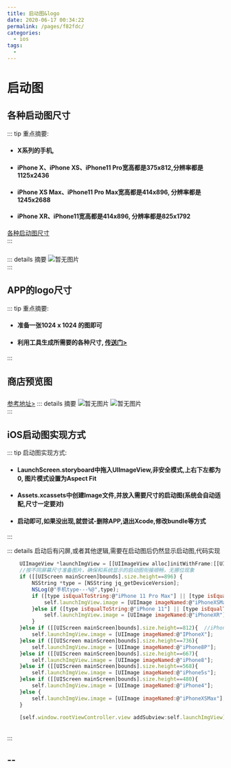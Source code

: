 ```yaml
---
title: 启动图&logo
date: 2020-06-17 00:34:22
permalink: /pages/f82fdc/
categories:
  - ios
tags:
  - 
---
```

# 启动图

## 各种启动图尺寸
::: tip 重点摘要:
* #### X系列的手机,
* #### iPhone X、iPhone XS、iPhone11 Pro宽高都是375x812,分辨率都是1125x2436
* #### iPhone XS Max、iPhone11 Pro Max宽高都是414x896, 分辨率都是1245x2688
* #### iPhone XR、iPhone11宽高都是414x896, 分辨率都是825x1792

[各种启动图尺寸](https://blog.csdn.net/Scorpio_27/article/details/52297643)
<br>
:::

::: details 摘要
<img style="margin-top:10px" :src="$withBase('/ios/01.jpg')" alt="暂无图片">
<br>
:::

## APP的logo尺寸
::: tip 重点摘要:
* #### 准备一张1024 x 1024 的图即可
* #### 利用工具生成所需要的各种尺寸, [传送门>](https://icon.wuruihong.com/)
:::

## 商店预览图
[参考地址>](https://help.apple.com/app-store-connect/#/devd1093d90d)
::: details 摘要
<img style="margin-top:10px" :src="$withBase('/ios/02.jpg')" alt="暂无图片">
<img style="margin-top:10px" :src="$withBase('/ios/03.jpg')" alt="暂无图片">
<br>
:::

## iOS启动图实现方式
::: tip 启动图实现方式:
* #### LaunchScreen.storyboard中拖入UIImageView,非安全模式,上右下左都为0, 图片模式设置为Aspect Fit
* #### Assets.xcassets中创建Image文件,并放入需要尺寸的启动图(系统会自动适配,尺寸一定要对)
* #### 启动即可,如果没出现,就尝试-删除APP,退出Xcode,修改bundle等方式
:::

::: details 启动后有闪屏,或者其他逻辑,需要在启动图后仍然显示启动图,代码实现
```js
    UIImageView *launchImgView = [[UIImageView alloc]initWithFrame:[[UIScreen mainScreen]bounds]];
    //按不同屏幕尺寸准备图片，确保和系统显示的启动图衔接顺畅，无挪位现象
    if ([[UIScreen mainScreen]bounds].size.height==896) {
        NSString *type = [NSString jq_getDeviceVersion];
        NSLog(@"手机type---%@",type);
        if ([type isEqualToString:@"iPhone 11 Pro Max"] || [type isEqualToString:@"iPhone XS Max"]) {
            self.launchImgView.image = [UIImage imageNamed:@"iPhoneXSMax"];
        }else if ([type isEqualToString:@"iPhone 11"] || [type isEqualToString:@"iPhoneXR"]){
            self.launchImgView.image = [UIImage imageNamed:@"iPhoneXR"];
        }
    }else if ([[UIScreen mainScreen]bounds].size.height==812){  //iPhone X、iPhone XS、iPhone11 Pro宽高和分辨率都相同
        self.launchImgView.image = [UIImage imageNamed:@"IPhoneX"];
    }else if ([[UIScreen mainScreen]bounds].size.height==736){
        self.launchImgView.image = [UIImage imageNamed:@"iPhone8P"];
    }else if ([[UIScreen mainScreen]bounds].size.height==667){
        self.launchImgView.image = [UIImage imageNamed:@"iPhone8"];
    }else if ([[UIScreen mainScreen]bounds].size.height==568){
        self.launchImgView.image = [UIImage imageNamed:@"iPhone5s"];
    }else if ([[UIScreen mainScreen]bounds].size.height==480){
        self.launchImgView.image = [UIImage imageNamed:@"iPhone4"];
    }else {
        self.launchImgView.image = [UIImage imageNamed:@"iPhoneXSMax"]; //默认显示最大分辨率
    }
    
    [self.window.rootViewController.view addSubview:self.launchImgView];
```
<br>
:::

## --

